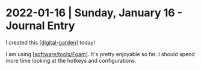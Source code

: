 # 2022-01-16 | Sunday, January 16 - Journal Entry

I created this [[digital-garden]] today!

I am using [[software/tools/Foam]]. It's pretty enjoyable so far. I should spend more time looking at the hotkeys and configurations.



[//begin]: # "Autogenerated link references for markdown compatibility"
[digital-garden]: ../../weeds/meta/digital-garden.md "Digital Garden"
[software/tools/Foam]: ../../weeds/software/tools/foam.md "Foam"
[//end]: # "Autogenerated link references"